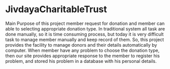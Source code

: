 # JivdayaCharitableTrust
Main Purpose of this project member request for donation and member can able to selecting appropriate donation type.
In traditional system all task are done manually, so it is time consuming process, but today it is very difficult task to manage member manually and keep record of them. So, this project provides the facility to manage donors and their details automatically by computer.
When member have any problem to choose the donation type, then our site provides appropriate response to the member to register his problem, and stored his problem in a database with his personal details.

